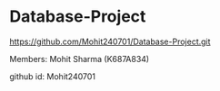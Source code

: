 # Database-Project
https://github.com/Mohit240701/Database-Project.git


Members: Mohit Sharma (K687A834)

github id: Mohit240701
